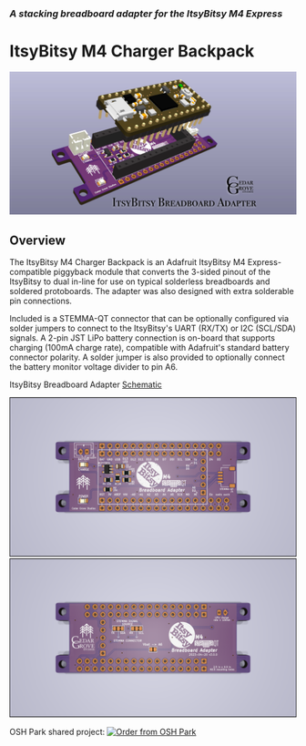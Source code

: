 ### _A stacking breadboard adapter for the ItsyBitsy M4 Express_

# ItsyBitsy M4 Charger Backpack

![Image of Module](https://github.com/CedarGroveStudios/PCB_ItsyBitsy_M4_Charger_Backpack/blob/main/photos%20and%20graphics/ItsyBitsy_breadboard_adapter_social.png)

## Overview
The ItsyBitsy M4 Charger Backpack is an Adafruit ItsyBitsy M4 Express-compatible piggyback module that converts the 3-sided pinout of the ItsyBitsy to dual in-line for use on typical solderless breadboards and soldered protoboards. The adapter was also designed with extra solderable pin connections.

Included is a STEMMA-QT connector that can be optionally configured via solder jumpers to connect to the ItsyBitsy's UART (RX/TX) or I2C (SCL/SDA) signals. A 2-pin JST LiPo battery connection is on-board that supports charging (100mA charge rate), compatible with Adafruit's standard battery connector polarity. A solder jumper is also provided to optionally connect the battery monitor voltage divider to pin A6.

ItsyBitsy Breadboard Adapter [Schematic](https://github.com/CedarGroveStudios/PCB_ItsyBitsy_M4_Charger_Backpack/blob/main//PCB/ItsyBitsy%20breadboard.pdf)

![Image of PCB](https://github.com/CedarGroveStudios/PCB_ItsyBitsy_M4_Charger_Backpack/blob/main//photos%20and%20graphics/PCB_top.png)
![Image of PCB](https://github.com/CedarGroveStudios/PCB_ItsyBitsy_M4_Charger_Backpack/blob/main//photos%20and%20graphics/PCB_bottom.png)

OSH Park shared project: <a href="https://oshpark.com/shared_projects/f0OLeXN8"><img src="https://oshpark.com/assets/badge-5b7ec47045b78aef6eb9d83b3bac6b1920de805e9a0c227658eac6e19a045b9c.png" alt="Order from OSH Park"></img></a>
